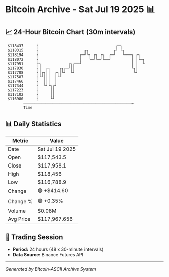 # Bitcoin Archive - Sat Jul 19 2025 📊

## 📈 24-Hour Bitcoin Chart (30m intervals)

```
 $118437      ┤                                  ┌─┐           
 $118315      ┤                    ┌┐           ┌┘ └┐          
 $118194      ┤                  ┌─┘└┐ ┌┐ ┌┐  ┌─┘   └───┐ ┌┐   
 $118072      ┤                  │   └─┘└─┘└──┘         │ │└─┐ 
 $117951      ┼┐            ┌┐┌──┘                      │ │  └ 
 $117830      ┤│  ┌┐    ┌┐┌─┘││                         └┐│    
 $117708      ┤│┌┐││  ┌┐│└┘  └┘                          └┘    
 $117587      ┤└┘│││  │└┘                                      
 $117466      ┤  │││  │                                        
 $117344      ┤  └┘└┐┌┘                                        
 $117223      ┤     ││                                         
 $117102      ┤     ││                                         
 $116980      ┤     └┘                                         
        ────────────────────────────────────────────────→
        Time
```

## 📊 Daily Statistics

| Metric | Value |
|--------|-------|
| Date | Sat Jul 19 2025 |
| Open | $117,543.5 |
| Close | $117,958.1 |
| High | $118,456 |
| Low | $116,788.9 |
| Change | 🟢 +$414.60 |
| Change % | 🟢 +0.35% |
| Volume | $0.08M |
| Avg Price | $117,967.656 |

## 📅 Trading Session

- **Period:** 24 hours (48 x 30-minute intervals)
- **Data Source:** Binance Futures API

---
*Generated by Bitcoin-ASCII Archive System*
